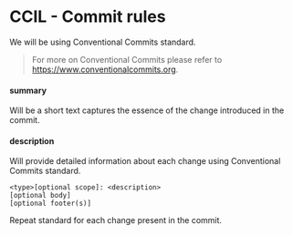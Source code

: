 # CCIL - Commit rules

We will be using Conventional Commits standard.

> For more on Conventional Commits please refer to https://www.conventionalcommits.org.

#### summary
Will be a short text captures the essence of the change introduced in the commit.


#### description
Will provide detailed information about each change using Conventional Commits standard.

```
<type>[optional scope]: <description>
[optional body]
[optional footer(s)]
```

Repeat standard for each change present in the commit.
